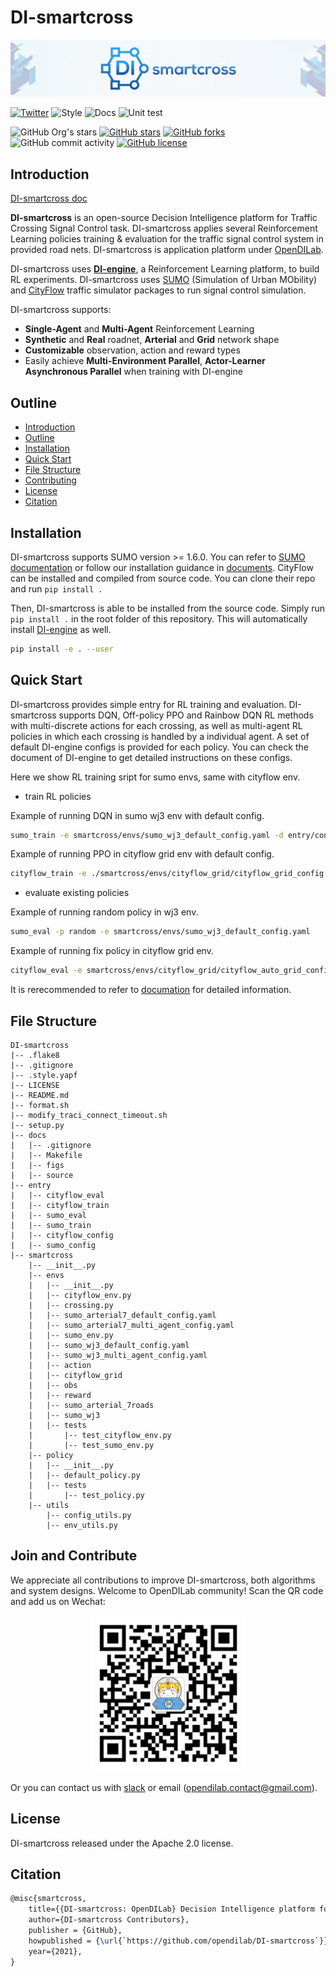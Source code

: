 # DI-smartcross

<img src="./docs/figs/di-smartcross_banner.png" alt="icon"/>

[![Twitter](https://img.shields.io/twitter/url?style=social&url=https%3A%2F%2Ftwitter.com%2Fopendilab)](https://twitter.com/opendilab)
![Style](https://github.com/opendilab/DI-smartcross/actions/workflows/style.yml/badge.svg)
![Docs](https://github.com/opendilab/DI-smartcross/actions/workflows/doc.yml/badge.svg)
![Unit test](https://github.com/opendilab/DI-smartcross/actions/workflows/unit_test.yml/badge.svg)

![GitHub Org's stars](https://img.shields.io/github/stars/opendilab)
[![GitHub stars](https://img.shields.io/github/stars/opendilab/DI-smartcross)](https://github.com/opendilab/DI-smartcross/stargazers)
[![GitHub forks](https://img.shields.io/github/forks/opendilab/DI-smartcross)](https://github.com/opendilab/DI-smartcross/network)
![GitHub commit activity](https://img.shields.io/github/commit-activity/m/opendilab/DI-smartcross)
[![GitHub license](https://img.shields.io/github/license/opendilab/DI-smartcross)](https://github.com/opendilab/DI-smartcross/blob/master/LICENSE)

## Introduction

[DI-smartcross doc](http://open-xlab.pages.gitlab.bj.sensetime.com/cell/di-traffic/index.html)

**DI-smartcross** is an open-source Decision Intelligence platform for Traffic Crossing Signal Control task. DI-smartcross applies several Reinforcement Learning policies training & evaluation for the traffic signal control system in provided road nets. DI-smartcross is application platform under [OpenDILab](http://opendilab.org/).

DI-smartcross uses [**DI-engine**](https://github.com/opendilab/DI-engine), a Reinforcement Learning platform, to build RL experiments. DI-smartcross uses [SUMO](https://www.eclipse.org/sumo/) (Simulation of Urban MObility) and [CityFlow](https://cityflow-project.github.io) traffic simulator packages to run signal control simulation.

DI-smartcross supports:

- **Single-Agent** and **Multi-Agent** Reinforcement Learning
- **Synthetic** and **Real** roadnet, **Arterial** and **Grid** network shape
- **Customizable** observation, action and reward types
- Easily achieve **Multi-Environment Parallel**, **Actor-Learner Asynchronous Parallel** when training with DI-engine

## Outline

  - [Introduction](#introduction)
  - [Outline](#outline)
  - [Installation](#installation)
  - [Quick Start](#quick-start)
  - [File Structure](#file-structure)
  - [Contributing](#contributing)
  - [License](#license)
  - [Citation](#citation)

## Installation

DI-smartcross supports SUMO version >= 1.6.0. You can refer to 
[SUMO documentation](https://sumo.dlr.de/docs/Installing/index.html) or follow our installation guidance in 
[documents](https://opendilab.github.io/DI-smartcross/installation.html).
CityFlow can be installed and compiled from source code. You can clone their repo and run `pip install .`

Then, DI-smartcross is able to be installed from the source code.
Simply run `pip install .` in the root folder of this repository.
This will automatically install [DI-engine](https://github.com/opendilab/DI-engine) as well.

```bash
pip install -e . --user
```

## Quick Start

DI-smartcross provides simple entry for RL training and evaluation. DI-smartcross supports DQN, Off-policy PPO
and Rainbow DQN RL methods with multi-discrete actions for each crossing, as well as multi-agent RL policies
in which each crossing is handled by a individual agent. A set of default DI-engine configs is provided for 
each policy. You can check the document of DI-engine to get detailed instructions on these configs.

Here we show RL training sript for sumo envs, same with cityflow env.

- train RL policies

Example of running DQN in sumo wj3 env with default config.

```bash
sumo_train -e smartcross/envs/sumo_wj3_default_config.yaml -d entry/config/sumo_wj3_dqn_default_config.py
```

Example of running PPO in cityflow grid env with default config.

```bash
cityflow_train -e ./smartcross/envs/cityflow_grid/cityflow_grid_config.json -d entry/cityflow_config/cityflow_grid_ppo_default_config.py 
```

- evaluate existing policies

Example of running random policy in wj3 env.


```bash
sumo_eval -p random -e smartcross/envs/sumo_wj3_default_config.yaml     
```

Example of running fix policy in cityflow grid env.

```bash
cityflow_eval -e smartcross/envs/cityflow_grid/cityflow_auto_grid_config.json -d entry/cityflow_config/cityflow_eval_default_config.py -p fix
```

It is rerecommended to refer to [documation](https://opendilab.github.io/DI-smartcross/index.html)
for detailed information.

## File Structure

```
DI-smartcross
|-- .flake8
|-- .gitignore
|-- .style.yapf
|-- LICENSE
|-- README.md
|-- format.sh
|-- modify_traci_connect_timeout.sh
|-- setup.py
|-- docs
|   |-- .gitignore
|   |-- Makefile
|   |-- figs
|   |-- source
|-- entry
|   |-- cityflow_eval
|   |-- cityflow_train
|   |-- sumo_eval
|   |-- sumo_train
|   |-- cityflow_config
|   |-- sumo_config
|-- smartcross
    |-- __init__.py
    |-- envs
    |   |-- __init__.py
    |   |-- cityflow_env.py
    |   |-- crossing.py
    |   |-- sumo_arterial7_default_config.yaml
    |   |-- sumo_arterial7_multi_agent_config.yaml
    |   |-- sumo_env.py
    |   |-- sumo_wj3_default_config.yaml
    |   |-- sumo_wj3_multi_agent_config.yaml
    |   |-- action
    |   |-- cityflow_grid
    |   |-- obs
    |   |-- reward
    |   |-- sumo_arterial_7roads
    |   |-- sumo_wj3
    |   |-- tests
    |       |-- test_cityflow_env.py
    |       |-- test_sumo_env.py
    |-- policy
    |   |-- __init__.py
    |   |-- default_policy.py
    |   |-- tests
    |       |-- test_policy.py
    |-- utils
        |-- config_utils.py
        |-- env_utils.py
```

## Join and Contribute

We appreciate all contributions to improve DI-smartcross, both algorithms and system designs. Welcome to OpenDILab community! Scan the QR code and add us on Wechat:

<div align=center><img width="250" height="250" src="./docs/figs/qr.png" alt="qr"/></div>

Or you can contact us with [slack](https://opendilab.slack.com/join/shared_invite/zt-v9tmv4fp-nUBAQEH1_Kuyu_q4plBssQ#/shared-invite/email) or email (opendilab.contact@gmail.com).

## License

DI-smartcross released under the Apache 2.0 license.

## Citation

```latex
@misc{smartcross,
    title={{DI-smartcross: OpenDILab} Decision Intelligence platform for Traffic Crossing Signal Control},
    author={DI-smartcross Contributors},
    publisher = {GitHub},
    howpublished = {\url{`https://github.com/opendilab/DI-smartcross`}},
    year={2021},
}
```
